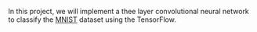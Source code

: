 In this project, we will implement a thee layer convolutional neural network to classify the [MNIST](http://yann.lecun.com/exdb/mnist/) dataset using the TensorFlow. 
